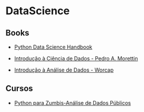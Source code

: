 # DataScience

## Books

* [Python Data Science Handbook](https://jakevdp.github.io/PythonDataScienceHandbook/)

* [Introdução à Ciência de Dados - Pedro A. Morettin  ](https://www.ime.usp.br/~pam/cdados.pdf)

* [Introdução à Análise de Dados - Worcap](https://dataat.github.io/introducao-analise-de-dados/)

## Cursos
* [Python para Zumbis-Análise de Dados Públicos](https://www.youtube.com/playlist?list=PLUukMN0DTKCu6g2Lq1KXLnIX6Ilk4DAPI)

